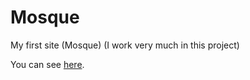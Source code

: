 # Mosque
My first site (Mosque)
(I work very much in this project)

You can see [here](zoirjohn.github.io/Mosque).

